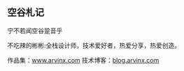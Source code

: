 ## 空谷札记

宁不若闻空谷跫音乎

不吃辣的彬彬:全栈设计师，技术爱好者，热爱分享，热爱创造。

作品集：www.arvinx.com
技术博客：[blog.arvinx.com](https://blog.arvinx.com/)
